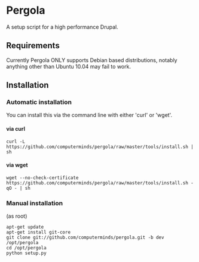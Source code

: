 Pergola
=======

A setup script for a high performance Drupal.

Requirements
------------

Currently Pergola ONLY supports Debian based distributions, notably anything 
other than Ubuntu 10.04 may fail to work.

Installation
------------

### Automatic installation

You can install this via the command line with either 'curl' or 'wget'.

#### via curl

    curl -L https://github.com/computerminds/pergola/raw/master/tools/install.sh | sh

#### via wget

    wget --no-check-certificate https://github.com/computerminds/pergola/raw/master/tools/install.sh -qO - | sh

### Manual installation

(as root)

    apt-get update
    apt-get install git-core
    git clone git://github.com/computerminds/pergola.git -b dev /opt/pergola
    cd /opt/pergola
    python setup.py
